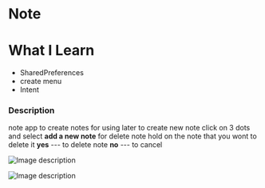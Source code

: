 # Note

# What I Learn 

* SharedPreferences
* create menu
* Intent 



### Description

note app to create notes for using later 
to create new note click on 3 dots and select **add a new note**
for delete note hold on the note that you wont to delete it 
**yes** --- to delete note   **no** --- to cancel 


![Image description](https://i.ibb.co/vQ5CQyw/04bbdcf8-3323-4918-b3b7-13ae2b0a305b.png)


![Image description](https://i.ibb.co/6HFbjSM/c0d67899-bb9a-46a8-b5f8-e3a26c343355.png)

